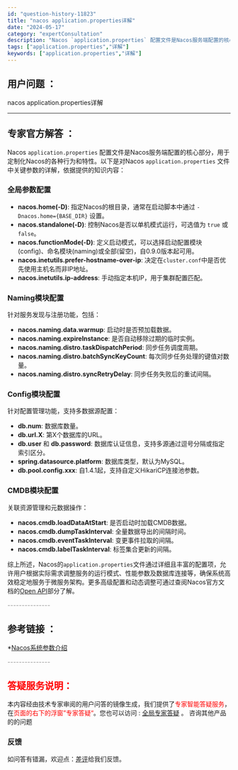```yaml
---
id: "question-history-11823"
title: "nacos application.properties详解"
date: "2024-05-17"
category: "expertConsultation"
description: "Nacos `application.properties` 配置文件是Nacos服务端配置的核心部分，用于定制化Nacos的各种行为和特性。以下是对Nacos `application.properties` 文件中关键参数的详解，依据提供的知识内容：### 全局参数配置- **nacos.hom"
tags: ["application.properties","详解"]
keywords: ["application.properties","详解"]
---
```


## 用户问题 ： 
 nacos application.properties详解  

---------------
## 专家官方解答 ：

Nacos `application.properties` 配置文件是Nacos服务端配置的核心部分，用于定制化Nacos的各种行为和特性。以下是对Nacos `application.properties` 文件中关键参数的详解，依据提供的知识内容：

### 全局参数配置
- **nacos.home(-D)**: 指定Nacos的根目录，通常在启动脚本中通过 `-Dnacos.home={BASE_DIR}` 设置。
- **nacos.standalone(-D)**: 控制Nacos是否以单机模式运行，可选值为 `true` 或 `false`。
- **nacos.functionMode(-D)**: 定义启动模式，可以选择启动配置模块(config)、命名模块(naming)或全部(留空)，自0.9.0版本起可用。
- **nacos.inetutils.prefer-hostname-over-ip**: 决定在`cluster.conf`中是否优先使用主机名而非IP地址。
- **nacos.inetutils.ip-address**: 手动指定本机IP，用于集群配置匹配。

### Naming模块配置
针对服务发现与注册功能，包括：
- **nacos.naming.data.warmup**: 启动时是否预加载数据。
- **nacos.naming.expireInstance**: 是否自动移除过期的临时实例。
- **nacos.naming.distro.taskDispatchPeriod**: 同步任务调度周期。
- **nacos.naming.distro.batchSyncKeyCount**: 每次同步任务处理的键值对数量。
- **nacos.naming.distro.syncRetryDelay**: 同步任务失败后的重试间隔。

### Config模块配置
针对配置管理功能，支持多数据源配置：
- **db.num**: 数据库数量。
- **db.url.X**: 第X个数据库的URL。
- **db.user** 和 **db.password**: 数据库认证信息，支持多源通过逗号分隔或指定索引区分。
- **spring.datasource.platform**: 数据库类型，默认为MySQL。
- **db.pool.config.xxx**: 自1.4.1起，支持自定义HikariCP连接池参数。

### CMDB模块配置
关联资源管理和元数据操作：
- **nacos.cmdb.loadDataAtStart**: 是否启动时加载CMDB数据。
- **nacos.cmdb.dumpTaskInterval**: 全量数据导出的间隔时间。
- **nacos.cmdb.eventTaskInterval**: 变更事件拉取的间隔。
- **nacos.cmdb.labelTaskInterval**: 标签集合更新的间隔。

综上所述，Nacos的`application.properties`文件通过详细且丰富的配置项，允许用户根据实际需求调整服务的运行模式、性能参数及数据库连接等，确保系统高效稳定地服务于微服务架构。更多高级配置和动态调整可通过查阅Nacos官方文档的[Open API](../user/open-api.md)部分了解。


<font color="#949494">---------------</font> 


## 参考链接 ：

*[Nacos系统参数介绍](https://nacos.io/docs/latest/guide/admin/system-configurations)


 <font color="#949494">---------------</font> 
 


## <font color="#FF0000">答疑服务说明：</font> 

本内容经由技术专家审阅的用户问答的镜像生成，我们提供了<font color="#FF0000">专家智能答疑服务</font>，在<font color="#FF0000">页面的右下的浮窗”专家答疑“</font>。您也可以访问 : [全局专家答疑](https://answer.opensource.alibaba.com/docs/intro) 。 咨询其他产品的的问题

### 反馈
如问答有错漏，欢迎点：[差评](https://ai.nacos.io/user/feedbackByEnhancerGradePOJOID?enhancerGradePOJOId=13810)给我们反馈。
